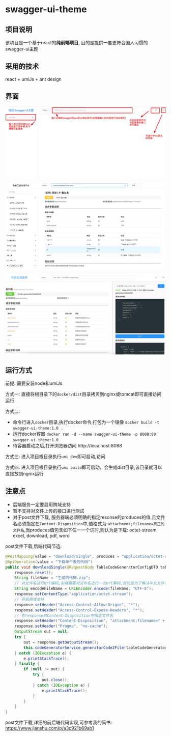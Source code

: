 # swagger-ui-theme


## 项目说明

该项目是一个基于react的**纯前端项目**, 目的是提供一套更符合国人习惯的swagger-ui主题

## 采用的技术

react + umiJs + ant design

## 界面
![](./界面说明.png)

![](./示例.jpg)

![](./调试.jpg)

## 运行方式

前提: 需要安装node和umiJs

方式一:
直接将根目录下的`docker/dist`目录拷贝到nginx或tomcat即可直接访问运行

方式二:

* 命令行进入`docker`目录,执行docker命令,打包为一个镜像
 `docker build -t swagger-ui-theme:1.0 .`
* 运行docker容器
  `docker run -d --name swagger-ui-theme -p 8088:80 swagger-ui-theme:1.0` 
* 待容器启动之后,打开浏览器访问 http://localhost:8088

方式三:
进入项目根目录执行`umi dev`即可启动,访问

方式四:
进入项目根目录执行`umi build`即可启动，会生成dist目录,该目录就可以直接放到ngnix运行

## 注意点

* 后端服务一定要启用跨域支持
* 暂不支持对文件上传的接口进行测试
* 对于post文件下载, 服务器端必须明确的指定resonse的produces的值,且文件名必须指定在`Content-Disposition`中,值格式为:`attachment;filename=真正的文件名`,当produces值包含如下任一一个词时,则认为是下载:
  octet-stream, excel, download, pdf, word

post文件下载,后端代码节选:

```java
@PostMapping(value = "download/single", produces = "application/octet-stream")
@ApiOperation(value = "下载单个表的代码")
public void downloadSingle(@RequestBody TableCodeGeneratorConfigDTO tableCodeGeneratorConfigDTO, HttpServletResponse response) throws UnsupportedEncodingException {
    response.reset();
    String fileName = "生成的代码.zip";
    // 对文件名进行url编码,前端需要对文件名进行一次url解码,目的是为了解决中文文件名乱码问题
    String encodeFileName = URLEncoder.encode(fileName, "UTF-8");
    response.setContentType("application/octet-stream");
    // 开启跨域支持
    response.setHeader("Access-Control-Allow-Origin", "*");
    response.setHeader("Access-Control-Expose-Headers", "*");
    // 在response的Content-Disposition中指定文件名
    response.setHeader("Content-Disposition", "attachment;filename=" + encodeFileName);
    response.setHeader("Pragma", "no-cache");
    OutputStream out = null;
    try {
        out = response.getOutputStream();
        this.codeGeneratorService.generatorCode2File(tableCodeGeneratorConfigDTO, out);
    } catch (IOException e) {
        e.printStackTrace();
    } finally {
        if (null != out) {
            try {
                out.close();
            } catch (IOException e) {
                e.printStackTrace();
            }
        }
    }
}
```

post文件下载,详细的前后端代码实现,可参考我的简书: https://www.jianshu.com/p/a3c921b69ab1



